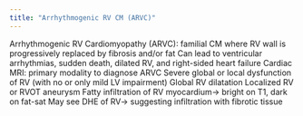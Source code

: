 ```yaml
---
title: "Arrhythmogenic RV CM (ARVC)"
---
```

Arrhythmogenic RV Cardiomyopathy (ARVC): familial CM where RV wall is progressively replaced by fibrosis and/or fat
Can lead to ventricular arrhythmias, sudden death, dilated RV, and right-sided heart failure
Cardiac MRI: primary modality to diagnose ARVC
Severe global or local dysfunction of RV (with no or only mild LV impairment)
Global RV dilatation
Localized RV or RVOT aneurysm
Fatty infiltration of RV myocardium&#8594; bright on T1, dark on fat-sat
May see DHE of RV&#8594; suggesting infiltration with fibrotic tissue


